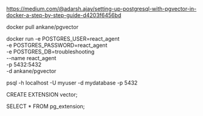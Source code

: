 https://medium.com/@adarsh.ajay/setting-up-postgresql-with-pgvector-in-docker-a-step-by-step-guide-d4203f6456bd

docker pull ankane/pgvector

docker run -e POSTGRES_USER=react_agent \
           -e POSTGRES_PASSWORD=react_agent \
           -e POSTGRES_DB=troubleshooting \
           --name react_agent \
           -p 5432:5432 \
           -d ankane/pgvector

psql -h localhost -U myuser -d mydatabase -p 5432

CREATE EXTENSION vector;

SELECT * FROM pg_extension;